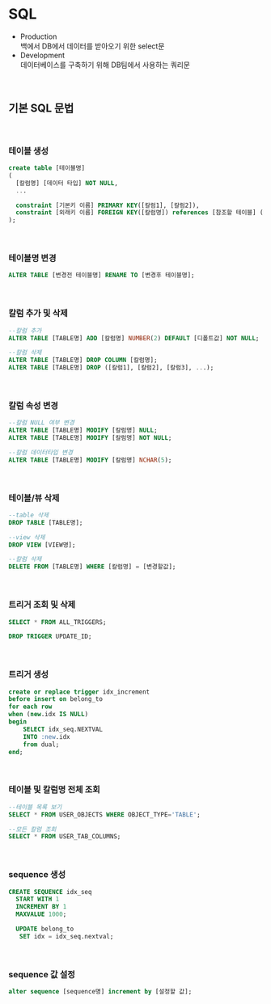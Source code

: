 # SQL

- Production <br>
  백에서 DB에서 데이터를 받아오기 위한 select문
- Development <br>
  데이터베이스를 구축하기 위해 DB팀에서 사용하는 쿼리문

<br>

## 기본 SQL 문법

<br>

### 테이블 생성

```SQL
create table [테이블명]
(
  [칼럼명] [데이터 타입] NOT NULL,
  ...

  constraint [기본키 이름] PRIMARY KEY([칼럼1], [칼럼2]),
  constraint [외래키 이름] FOREIGN KEY([칼럼명]) references [참조할 테이블] ([참조할 칼럼])
);
```

<br>

### 테이블명 변경

```SQL
ALTER TABLE [변경전 테이블명] RENAME TO [변경후 테이블명];
```

<br>

### 칼럼 추가 및 삭제

```SQL
--칼럼 추가
ALTER TABLE [TABLE명] ADD [칼럼명] NUMBER(2) DEFAULT [디폴트값] NOT NULL;

--칼럼 삭제
ALTER TABLE [TABLE명] DROP COLUMN [칼럼명];
ALTER TABLE [TABLE명] DROP ([칼럼1], [칼럼2], [칼럼3], ...);
```

<br>

### 칼럼 속성 변경

```SQL
--칼럼 NULL 여부 변경
ALTER TABLE [TABLE명] MODIFY [칼럼명] NULL;
ALTER TABLE [TABLE명] MODIFY [칼럼명] NOT NULL;

--칼럼 데이터타입 변경
ALTER TABLE [TABLE명] MODIFY [칼럼명] NCHAR(5);
```

<br>

### 테이블/뷰 삭제

```SQL
--table 삭제
DROP TABLE [TABLE명];

--view 삭제
DROP VIEW [VIEW명];

--칼럼 삭제
DELETE FROM [TABLE명] WHERE [칼럼명] = [변경할값];
```

<br>

### 트리거 조회 및 삭제

```SQL
SELECT * FROM ALL_TRIGGERS;

DROP TRIGGER UPDATE_ID;
```

<br>

### 트리거 생성

```SQL
create or replace trigger idx_increment
before insert on belong_to
for each row
when (new.idx IS NULL)
begin
    SELECT idx_seq.NEXTVAL
    INTO :new.idx
    from dual;
end;
```

<br>

### 테이블 및 칼럼명 전체 조회

```sql
--테이블 목록 보기
SELECT * FROM USER_OBJECTS WHERE OBJECT_TYPE='TABLE';

--모든 칼럼 조회
SELECT * FROM USER_TAB_COLUMNS;
```

<br>

### sequence 생성

```SQL
CREATE SEQUENCE idx_seq
  START WITH 1
  INCREMENT BY 1
  MAXVALUE 1000;

  UPDATE belong_to
   SET idx = idx_seq.nextval;
```

<br>

### sequence 값 설정

```SQL
alter sequence [sequence명] increment by [설정할 값];
```
